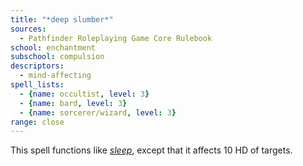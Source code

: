 ```yaml
---
title: "*deep slumber*"
sources:
  - Pathfinder Roleplaying Game Core Rulebook
school: enchantment
subschool: compulsion
descriptors:
  - mind-affecting
spell_lists:
  - {name: occultist, level: 3}
  - {name: bard, level: 3}
  - {name: sorcerer/wizard, level: 3}
range: close
---
```


This spell functions like [*sleep*](/spells/sleep/), except that it affects 10 HD of targets.

